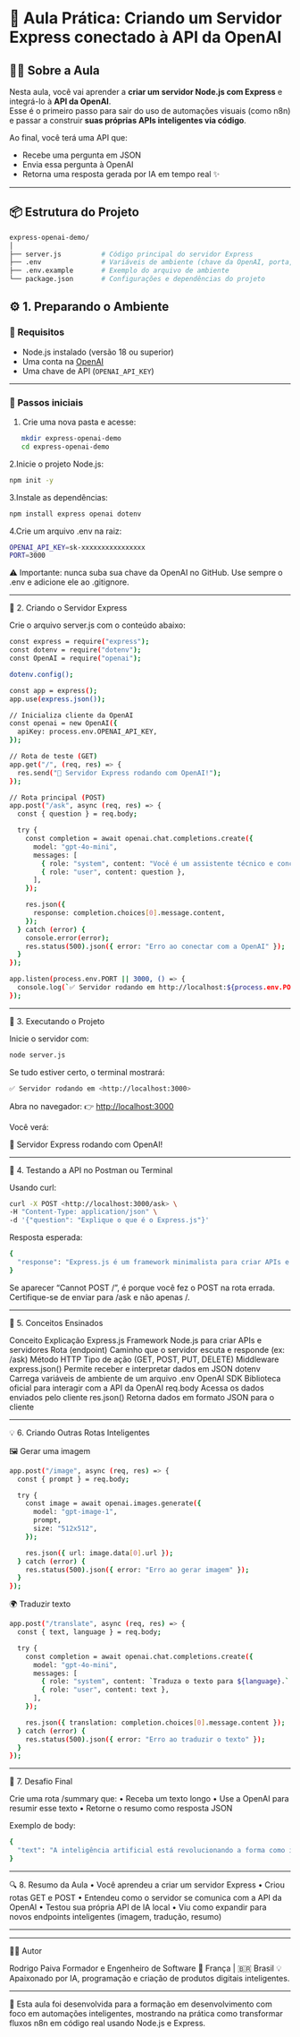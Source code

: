 # 🚀 Aula Prática: Criando um Servidor Express conectado à API da OpenAI

## 🧑‍🏫 Sobre a Aula

Nesta aula, você vai aprender a **criar um servidor Node.js com Express** e integrá-lo à **API da OpenAI**.  
Esse é o primeiro passo para sair do uso de automações visuais (como n8n) e passar a construir **suas próprias APIs inteligentes via código**.

Ao final, você terá uma API que:

- Recebe uma pergunta em JSON
- Envia essa pergunta à OpenAI
- Retorna uma resposta gerada por IA em tempo real ✨

---

## 📦 Estrutura do Projeto

```bash
express-openai-demo/
│
├── server.js          # Código principal do servidor Express
├── .env               # Variáveis de ambiente (chave da OpenAI, porta, etc.)
├── .env.example       # Exemplo do arquivo de ambiente
└── package.json       # Configurações e dependências do projeto
```

## ⚙️ 1. Preparando o Ambiente

### 🧰 Requisitos

- Node.js instalado (versão 18 ou superior)
- Uma conta na [OpenAI](https://platform.openai.com)
- Uma chave de API (`OPENAI_API_KEY`)

---

### 🔧 Passos iniciais

1. Crie uma nova pasta e acesse:

```bash
   mkdir express-openai-demo
   cd express-openai-demo
```

 2.Inicie o projeto Node.js:

```bash
npm init -y
```

 3.Instale as dependências:

```bash
npm install express openai dotenv
```

 4.Crie um arquivo .env na raiz:

```bash
OPENAI_API_KEY=sk-xxxxxxxxxxxxxxxx
PORT=3000
```

⚠️ Importante: nunca suba sua chave da OpenAI no GitHub. Use sempre o .env e adicione ele ao .gitignore.

---

🧠 2. Criando o Servidor Express

Crie o arquivo server.js com o conteúdo abaixo:

```bash
const express = require("express");
const dotenv = require("dotenv");
const OpenAI = require("openai");

dotenv.config();

const app = express();
app.use(express.json());

// Inicializa cliente da OpenAI
const openai = new OpenAI({
  apiKey: process.env.OPENAI_API_KEY,
});

// Rota de teste (GET)
app.get("/", (req, res) => {
  res.send("🚀 Servidor Express rodando com OpenAI!");
});

// Rota principal (POST)
app.post("/ask", async (req, res) => {
  const { question } = req.body;

  try {
    const completion = await openai.chat.completions.create({
      model: "gpt-4o-mini",
      messages: [
        { role: "system", content: "Você é um assistente técnico e conciso." },
        { role: "user", content: question },
      ],
    });

    res.json({
      response: completion.choices[0].message.content,
    });
  } catch (error) {
    console.error(error);
    res.status(500).json({ error: "Erro ao conectar com a OpenAI" });
  }
});

app.listen(process.env.PORT || 3000, () => {
  console.log(`✅ Servidor rodando em http://localhost:${process.env.PORT || 3000}`);
});
```

---

🚀 3. Executando o Projeto

Inicie o servidor com:

```bash
node server.js
```

Se tudo estiver certo, o terminal mostrará:

```bash
✅ Servidor rodando em <http://localhost:3000>
```

Abra no navegador:
👉 <http://localhost:3000>

Você verá:

🚀 Servidor Express rodando com OpenAI!

---

🧪 4. Testando a API no Postman ou Terminal

Usando curl:

```bash
curl -X POST <http://localhost:3000/ask> \
-H "Content-Type: application/json" \
-d '{"question": "Explique o que é o Express.js"}'
```

Resposta esperada:

```bash
{
  "response": "Express.js é um framework minimalista para criar APIs e servidores com Node.js."
}
```

Se aparecer “Cannot POST /”, é porque você fez o POST na rota errada.
Certifique-se de enviar para /ask e não apenas /.

---

🧩 5. Conceitos Ensinados

Conceito Explicação
Express.js Framework Node.js para criar APIs e servidores
Rota (endpoint) Caminho que o servidor escuta e responde (ex: /ask)
Método HTTP Tipo de ação (GET, POST, PUT, DELETE)
Middleware express.json() Permite receber e interpretar dados em JSON
dotenv Carrega variáveis de ambiente de um arquivo .env
OpenAI SDK Biblioteca oficial para interagir com a API da OpenAI
req.body Acessa os dados enviados pelo cliente
res.json() Retorna dados em formato JSON para o cliente

---

💡 6. Criando Outras Rotas Inteligentes

🖼️ Gerar uma imagem

```bash
app.post("/image", async (req, res) => {
  const { prompt } = req.body;

  try {
    const image = await openai.images.generate({
      model: "gpt-image-1",
      prompt,
      size: "512x512",
    });

    res.json({ url: image.data[0].url });
  } catch (error) {
    res.status(500).json({ error: "Erro ao gerar imagem" });
  }
});
```

🌍 Traduzir texto

```bash
app.post("/translate", async (req, res) => {
  const { text, language } = req.body;

  try {
    const completion = await openai.chat.completions.create({
      model: "gpt-4o-mini",
      messages: [
        { role: "system", content: `Traduza o texto para ${language}.` },
        { role: "user", content: text },
      ],
    });

    res.json({ translation: completion.choices[0].message.content });
  } catch (error) {
    res.status(500).json({ error: "Erro ao traduzir o texto" });
  }
});
```

---

🧭 7. Desafio Final

Crie uma rota /summary que:
 • Receba um texto longo
 • Use a OpenAI para resumir esse texto
 • Retorne o resumo como resposta JSON

Exemplo de body:

```bash
{
  "text": "A inteligência artificial está revolucionando a forma como interagimos com dados..."
}
```

---

🔍 8. Resumo da Aula
 • Você aprendeu a criar um servidor Express
 • Criou rotas GET e POST
 • Entendeu como o servidor se comunica com a API da OpenAI
 • Testou sua própria API de IA local
 • Viu como expandir para novos endpoints inteligentes (imagem, tradução, resumo)

---

---

👨‍💻 Autor

Rodrigo Paiva
Formador e Engenheiro de Software
📍 França | 🇧🇷 Brasil
💡 Apaixonado por IA, programação e criação de produtos digitais inteligentes.

---

🧾 Esta aula foi desenvolvida para a formação em desenvolvimento com foco em automações inteligentes, mostrando na prática como transformar fluxos n8n em código real usando Node.js e Express.
